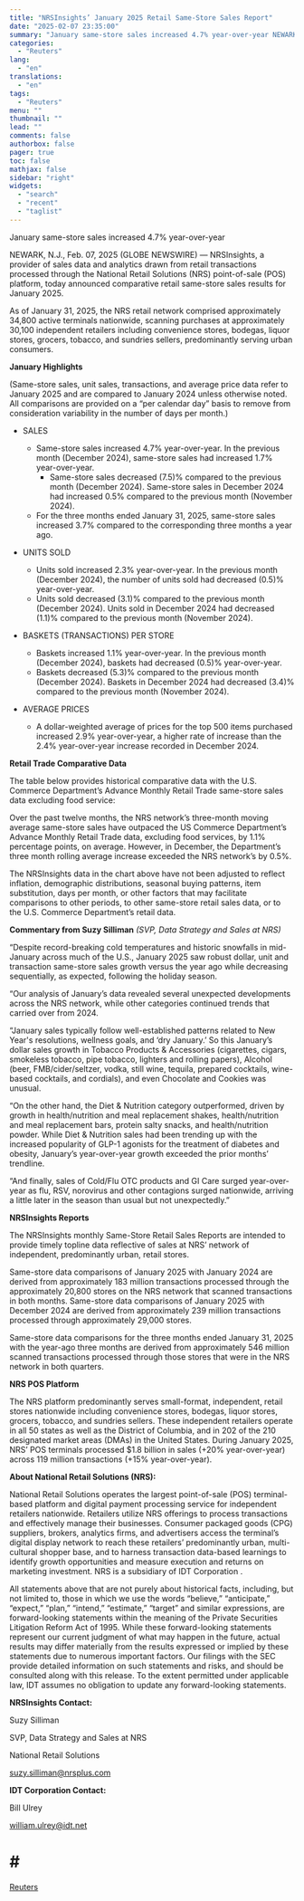 ```yaml
---
title: "NRSInsights’ January 2025 Retail Same-Store Sales Report"
date: "2025-02-07 23:35:00"
summary: "January same-store sales increased 4.7% year-over-year NEWARK, N.J., Feb. 07, 2025 (GLOBE NEWSWIRE) — NRSInsights, a provider of sales data and analytics drawn from retail transactions processed through the National Retail Solutions (NRS) point-of-sale (POS) platform, today announced comparative retail same-store sales results for January 2025.As of January 31, 2025,..."
categories:
  - "Reuters"
lang:
  - "en"
translations:
  - "en"
tags:
  - "Reuters"
menu: ""
thumbnail: ""
lead: ""
comments: false
authorbox: false
pager: true
toc: false
mathjax: false
sidebar: "right"
widgets:
  - "search"
  - "recent"
  - "taglist"
---
```


January same-store sales increased 4.7% year-over-year

NEWARK, N.J., Feb. 07, 2025 (GLOBE NEWSWIRE) — NRSInsights, a provider of sales data and analytics drawn from retail transactions processed through the National Retail Solutions (NRS) point-of-sale (POS) platform, today announced comparative retail same-store sales results for January 2025.

As of January 31, 2025, the NRS retail network comprised approximately 34,800 active terminals nationwide, scanning purchases at approximately 30,100 independent retailers including convenience stores, bodegas, liquor stores, grocers, tobacco, and sundries sellers, predominantly serving urban consumers.

**January Highlights**

(Same-store sales, unit sales, transactions, and average price data refer to January 2025 and are compared to January 2024 unless otherwise noted. All comparisons are provided on a “per calendar day” basis to remove from consideration variability in the number of days per month.)

* SALES
  + Same-store sales increased 4.7% year-over-year. In the previous month (December 2024), same-store sales had increased 1.7% year-over-year.
    - Same-store sales decreased (7.5)% compared to the previous month (December 2024). Same-store sales in December 2024 had increased 0.5% compared to the previous month (November 2024).
  + For the three months ended January 31, 2025, same-store sales increased 3.7% compared to the corresponding three months a year ago.

* UNITS SOLD
  + Units sold increased 2.3% year-over-year. In the previous month (December 2024), the number of units sold had decreased (0.5)% year-over-year.
  + Units sold decreased (3.1)% compared to the previous month (December 2024). Units sold in December 2024 had decreased (1.1)% compared to the previous month (November 2024).
* BASKETS (TRANSACTIONS) PER STORE
  + Baskets increased 1.1% year-over-year. In the previous month (December 2024), baskets had decreased (0.5)% year-over-year.
  + Baskets decreased (5.3)% compared to the previous month (December 2024). Baskets in December 2024 had decreased (3.4)% compared to the previous month (November 2024).
* AVERAGE PRICES
  + A dollar-weighted average of prices for the top 500 items purchased increased 2.9% year-over-year, a higher rate of increase than the 2.4% year-over-year increase recorded in December 2024.

**Retail Trade Comparative Data**

The table below provides historical comparative data with the U.S. Commerce Department’s Advance Monthly Retail Trade same-store sales data excluding food service:

Over the past twelve months, the NRS network’s three-month moving average same-store sales have outpaced the US Commerce Department’s Advance Monthly Retail Trade data, excluding food services, by 1.1% percentage points, on average. However, in December, the Department’s three month rolling average increase exceeded the NRS network’s by 0.5%.

The NRSInsights data in the chart above have not been adjusted to reflect inflation, demographic distributions, seasonal buying patterns, item substitution, days per month, or other factors that may facilitate comparisons to other periods, to other same-store retail sales data, or to the U.S. Commerce Department’s retail data.

**Commentary from Suzy Silliman** *(SVP, Data Strategy and Sales at NRS)*

“Despite record-breaking cold temperatures and historic snowfalls in mid-January across much of the U.S., January 2025 saw robust dollar, unit and transaction same-store sales growth versus the year ago while decreasing sequentially, as expected, following the holiday season.

“Our analysis of January’s data revealed several unexpected developments across the NRS network, while other categories continued trends that carried over from 2024.

“January sales typically follow well-established patterns related to New Year's resolutions, wellness goals, and ‘dry January.’ So this January’s dollar sales growth in Tobacco Products & Accessories (cigarettes, cigars, smokeless tobacco, pipe tobacco, lighters and rolling papers), Alcohol (beer, FMB/cider/seltzer, vodka, still wine, tequila, prepared cocktails, wine-based cocktails, and cordials), and even Chocolate and Cookies was unusual.

“On the other hand, the Diet & Nutrition category outperformed, driven by growth in health/nutrition and meal replacement shakes, health/nutrition and meal replacement bars, protein salty snacks, and health/nutrition powder. While Diet & Nutrition sales had been trending up with the increased popularity of GLP-1 agonists for the treatment of diabetes and obesity, January’s year-over-year growth exceeded the prior months’ trendline.

“And finally, sales of Cold/Flu OTC products and GI Care surged year-over-year as flu, RSV, norovirus and other contagions surged nationwide, arriving a little later in the season than usual but not unexpectedly.”

**NRSInsights Reports**

The NRSInsights monthly Same-Store Retail Sales Reports are intended to provide timely topline data reflective of sales at NRS’ network of independent, predominantly urban, retail stores.

Same-store data comparisons of January 2025 with January 2024 are derived from approximately 183 million transactions processed through the approximately 20,800 stores on the NRS network that scanned transactions in both months. Same-store data comparisons of January 2025 with December 2024 are derived from approximately 239 million transactions processed through approximately 29,000 stores.

Same-store data comparisons for the three months ended January 31, 2025 with the year-ago three months are derived from approximately 546 million scanned transactions processed through those stores that were in the NRS network in both quarters.

**NRS POS Platform**

The NRS platform predominantly serves small-format, independent, retail stores nationwide including convenience stores, bodegas, liquor stores, grocers, tobacco, and sundries sellers. These independent retailers operate in all 50 states as well as the District of Columbia, and in 202 of the 210 designated market areas (DMAs) in the United States. During January 2025, NRS’ POS terminals processed $1.8 billion in sales (+20% year-over-year) across 119 million transactions (+15% year-over-year).

**About National Retail Solutions (NRS):**

National Retail Solutions operates the largest point-of-sale (POS) terminal-based platform and digital payment processing service for independent retailers nationwide. Retailers utilize NRS offerings to process transactions and effectively manage their businesses. Consumer packaged goods (CPG) suppliers, brokers, analytics firms, and advertisers access the terminal’s digital display network to reach these retailers’ predominantly urban, multi-cultural shopper base, and to harness transaction data-based learnings to identify growth opportunities and measure execution and returns on marketing investment. NRS is a subsidiary of IDT Corporation .

All statements above that are not purely about historical facts, including, but not limited to, those in which we use the words “believe,” “anticipate,” “expect,” “plan,” “intend,” “estimate,” “target” and similar expressions, are forward-looking statements within the meaning of the Private Securities Litigation Reform Act of 1995. While these forward-looking statements represent our current judgment of what may happen in the future, actual results may differ materially from the results expressed or implied by these statements due to numerous important factors. Our filings with the SEC provide detailed information on such statements and risks, and should be consulted along with this release. To the extent permitted under applicable law, IDT assumes no obligation to update any forward-looking statements.

**NRSInsights Contact:**

Suzy Silliman

SVP, Data Strategy and Sales at NRS

National Retail Solutions

suzy.silliman@nrsplus.com

**IDT Corporation Contact:**

Bill Ulrey

william.ulrey@idt.net

# # #

[Reuters](https://www.tradingview.com/news/reuters.com,2025-02-07:newsml_GNX9l9hMw:0-nrsinsights-january-2025-retail-same-store-sales-report/)
